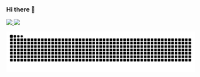 ### Hi there 👋

<div>
<a href="https://github.com/Lhamcode">
<img loading="lazy" height="400" src="https://github-readme-stats.vercel.app/api/top-langs/?username=Lhamcode&layout=compact&langs_count=7&theme=dracula"/>
<img loading="lazy" height="400" src="https://github-readme-stats.vercel.app/api?username=Lhamcode&show_icons=true&theme=dracula&include_all_commits=true&count_private=true"/>
</div>
  
<!--
**LhamCode/Lhamcode** is a ✨ _special_ ✨ repository because its `README.md` (this file) appears on your GitHub profile.

Here are some ideas to get you started:

- 🔭 I’m currently working on ...
- 🌱 I’m currently learning ...
- 👯 I’m looking to collaborate on ...
- 🤔 I’m looking for help with ...
- 💬 Ask me about ...
- 📫 How to reach me: ...
- 😄 Pronouns: ...
- ⚡ Fun fact: ... -->

![snake gif](https://github.com/Lhamcode/Lhamcode/blob/output/github-contribution-grid-snake.svg)
